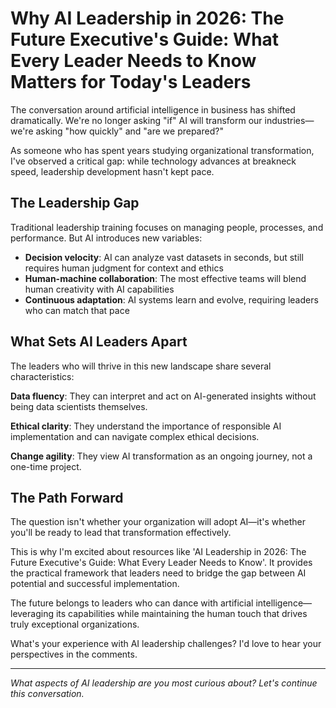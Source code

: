 # Why AI Leadership in 2026: The Future Executive's Guide: What Every Leader Needs to Know Matters for Today's Leaders

The conversation around artificial intelligence in business has shifted dramatically. We're no longer asking "if" AI will transform our industries—we're asking "how quickly" and "are we prepared?"

As someone who has spent years studying organizational transformation, I've observed a critical gap: while technology advances at breakneck speed, leadership development hasn't kept pace.

## The Leadership Gap

Traditional leadership training focuses on managing people, processes, and performance. But AI introduces new variables:

- **Decision velocity**: AI can analyze vast datasets in seconds, but still requires human judgment for context and ethics
- **Human-machine collaboration**: The most effective teams will blend human creativity with AI capabilities
- **Continuous adaptation**: AI systems learn and evolve, requiring leaders who can match that pace

## What Sets AI Leaders Apart

The leaders who will thrive in this new landscape share several characteristics:

**Data fluency**: They can interpret and act on AI-generated insights without being data scientists themselves.

**Ethical clarity**: They understand the importance of responsible AI implementation and can navigate complex ethical decisions.

**Change agility**: They view AI transformation as an ongoing journey, not a one-time project.

## The Path Forward

The question isn't whether your organization will adopt AI—it's whether you'll be ready to lead that transformation effectively.

This is why I'm excited about resources like 'AI Leadership in 2026: The Future Executive's Guide: What Every Leader Needs to Know'. It provides the practical framework that leaders need to bridge the gap between AI potential and successful implementation.

The future belongs to leaders who can dance with artificial intelligence—leveraging its capabilities while maintaining the human touch that drives truly exceptional organizations.

What's your experience with AI leadership challenges? I'd love to hear your perspectives in the comments.

---

*What aspects of AI leadership are you most curious about? Let's continue this conversation.*